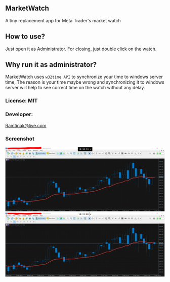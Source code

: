 ## MarketWatch
A tiny replacement app for Meta Trader's market watch

## How to use?
Just open it as Administrator. For closing, just double click on the watch.

## Why run it as administrator?
MarketWatch uses `w32time API` to synchronize your time to windows server time, 
The reason is your time maybe wrong and synchronizing it to windows server will help to see correct time on the watch without any delay.


### License: MIT

### Developer: 
Ramtinak@live.com

### Screenshot
![screenshot1](https://github.com/ramtinak/MarketWatch/blob/main/screenshot1.PNG)
![screenshot2](https://github.com/ramtinak/MarketWatch/blob/main/screenshot2.PNG)